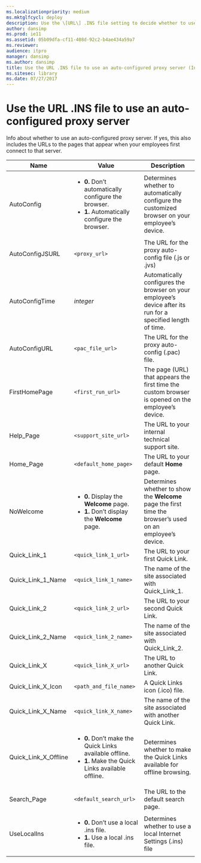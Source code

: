 ```yaml
---
ms.localizationpriority: medium
ms.mktglfcycl: deploy
description: Use the \[URL\] .INS file setting to decide whether to use an auto-configured proxy server.
author: dansimp
ms.prod: ie11
ms.assetid: 05b09dfa-cf11-408d-92c2-b4ae434a59a7
ms.reviewer: 
audience: itpromanager: dansimp
ms.author: dansimp
title: Use the URL .INS file to use an auto-configured proxy server (Internet Explorer Administration Kit 11 for IT Pros)
ms.sitesec: library
ms.date: 07/27/2017
---
```



# Use the URL .INS file to use an auto-configured proxy server
Info about whether to use an auto-configured proxy server. If yes, this also includes the URLs to the pages that appear when your employees first connect to that server.

|Name |Value |Description |
|-----|------|------------|
|AutoConfig |<ul><li>**0.** Don’t automatically configure the browser.</li><li>**1.** Automatically configure the browser.</li></ul> |Determines whether to automatically configure the customized browser on your employee’s device. |
|AutoConfigJSURL |`<proxy_url>` |The URL for the proxy auto-config file (.js or .jvs) |
|AutoConfigTime |*integer* |Automatically configures the browser on your employee’s device after its run for a specified length of time. |
|AutoConfigURL |`<pac_file_url>` |The URL for the proxy auto-config (.pac) file. |
|FirstHomePage |`<first_run_url>` |The page (URL) that appears the first time the custom browser is opened on the employee’s device. |
|Help_Page |`<support_site_url>` |The URL to your internal technical support site. |
|Home_Page |`<default_home_page>` |The URL to your default **Home** page. |
|NoWelcome |<ul><li>**0.** Display the **Welcome** page.</li><li>**1.** Don’t display the **Welcome** page.</li></ul> |Determines whether to show the **Welcome** page the first time the browser’s used on an employee’s device. |
|Quick_Link_1 |`<quick_link_1_url>` |The URL to your first Quick Link. |
|Quick_Link_1_Name |`<quick_link_1_name>` |The name of the site associated with Quick_Link_1. |
|Quick_Link_2 |`<quick_link_2_url>` |The URL to your second Quick Link. |
|Quick_Link_2_Name |`<quick_link_2_name>` |The name of the site associated with Quick_Link_2. |
|Quick_Link_X |`<quick_link_X_url>` |The URL to another Quick Link. |
|Quick_Link_X_Icon |`<path_and_file_name>` |A Quick Links icon (.ico) file. |
|Quick_Link_X_Name |`<quick_link_X_name>` |The name of the site associated with another Quick Link. |
|Quick_Link_X_Offline |<ul><li>**0.** Don’t make the Quick Links available offline.</li><li>**1.** Make the Quick Links available offline.</li></ul> |Determines whether to make the Quick Links available for offline browsing. |
|Search_Page |`<default_search_url>` |The URL to the default search page. |
|UseLocalIns |<ul><li>**0.** Don’t use a local .ins file.</li><li>**1.** Use a local .ins file.</li></ul> |Determines whether to use a local Internet Settings (.ins) file |

